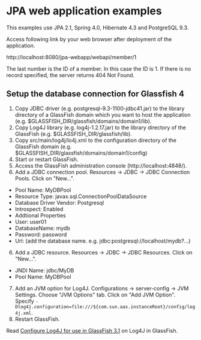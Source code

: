 JPA web application examples
============
This examples use JPA 2.1, Spring 4.0, Hibernate 4.3 and PostgreSQL 9.3.

Access following link by your web browser after deployment of the application.

http://localhost:8080/jpa-webapp/webapi/member/1

The last number is the ID of a member. In this case the ID is 1. If there is no record specified, the server returns 404 Not Found.

## Setup the database connection for Glassfish 4
 1. Copy JDBC driver (e.g. postgresql-9.3-1100-jdbc41.jar) to the library directory of a GlassFish domain which you want to host the application (e.g. $GLASSFISH_DIR/glassfish/domains/domain1/lib).
 2. Copy Log4J library (e.g. log4j-1.2.17.jar) to the library directory of the GlassFish (e.g. $GLASSFISH_DIR/glassfish/lib).
 3. Copy src/main/log4j/lo4j.xml to the configuration directory of the GlassFish domain (e.g. $GLASSFISH_DIR/glassfish/domains/domain1/config)
 4. Start or restart GlassFish.
 5. Access the GlassFish administration console (http://localhost:4848/).
 6. Add a JDBC connection pool. Resources -> JDBC -> JDBC Connection Pools. Click on "New...".
  * Pool Name: MyDBPool
  * Resource Type: javax.sql.ConnectionPoolDataSource
  * Database Driver Vendor: Postgresql
  * Introspect: Enabled
  * Addtional Properties
   * User: user01
   * DatabaseName: mydb
   * Password: password
   * Url: (add the database name. e.g. jdbc:postgresql://localhost/mydb?...)
 6. Add a JDBC resource. Resources -> JDBC -> JDBC Resources. Click on "New...".
  * JNDI Name: jdbc/MyDB
  * Pool Name: MyDBPool
 7. Add an JVM option for Log4J. Configurations -> server-config -> JVM Settings. Choose "JVM Options" tab. Click on "Add JVM Option". Specify `-Dlog4j.configuration=file:///${com.sun.aas.instanceRoot}/config/log4j.xml`.
 8. Restart GlassFish.

Read [Configure Log4J for use in GlassFish 3.1](https://blogs.oracle.com/naman/entry/configure_log4j_for_use_in) on Log4J in GlassFish.
